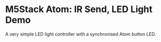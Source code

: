 # M5Stack Atom: IR Send, LED Light Demo
A very simple LED light controller with a synchronised Atom button LED.







